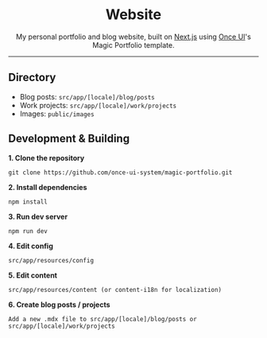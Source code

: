 <h1 style="text-align:center;">
  Website
</h1>

<p style="text-align:center;">
  My personal portfolio and blog website, built on <a href="https://nextjs.org">Next.js</a> using <a href="https://once-ui.com">Once UI</a>'s Magic Portfolio template.
</p>

-----

## Directory

- Blog posts: `src/app/[locale]/blog/posts`
- Work projects: `src/app/[locale]/work/projects`
- Images: `public/images`

## Development & Building

**1. Clone the repository**
```
git clone https://github.com/once-ui-system/magic-portfolio.git
```

**2. Install dependencies**
```
npm install
```

**3. Run dev server**
```
npm run dev
```

**4. Edit config**
```
src/app/resources/config
```

**5. Edit content**
```
src/app/resources/content (or content-i18n for localization)
```

**6. Create blog posts / projects**
```
Add a new .mdx file to src/app/[locale]/blog/posts or src/app/[locale]/work/projects
```
